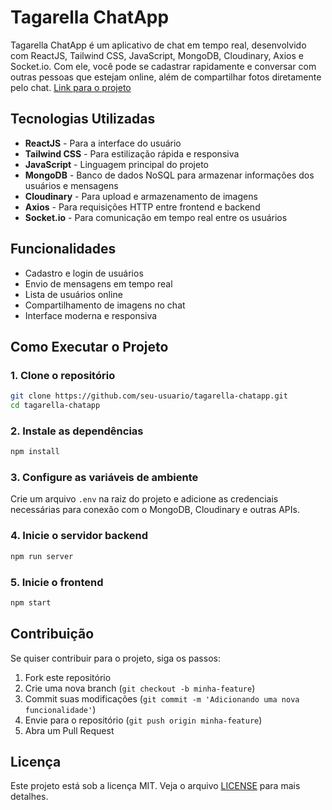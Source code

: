 # Tagarella ChatApp

Tagarella ChatApp é um aplicativo de chat em tempo real, desenvolvido com ReactJS, Tailwind CSS, JavaScript, MongoDB, Cloudinary, Axios e Socket.io. Com ele, você pode se cadastrar rapidamente e conversar com outras pessoas que estejam online, além de compartilhar fotos diretamente pelo chat.
[Link para o projeto](https://tagarella-chat-app.onrender.com/login)

## Tecnologias Utilizadas

- **ReactJS** - Para a interface do usuário
- **Tailwind CSS** - Para estilização rápida e responsiva
- **JavaScript** - Linguagem principal do projeto
- **MongoDB** - Banco de dados NoSQL para armazenar informações dos usuários e mensagens
- **Cloudinary** - Para upload e armazenamento de imagens
- **Axios** - Para requisições HTTP entre frontend e backend
- **Socket.io** - Para comunicação em tempo real entre os usuários

## Funcionalidades

- Cadastro e login de usuários
- Envio de mensagens em tempo real
- Lista de usuários online
- Compartilhamento de imagens no chat
- Interface moderna e responsiva

## Como Executar o Projeto

### 1. Clone o repositório

```bash
git clone https://github.com/seu-usuario/tagarella-chatapp.git
cd tagarella-chatapp
```

### 2. Instale as dependências

```bash
npm install
```

### 3. Configure as variáveis de ambiente

Crie um arquivo `.env` na raiz do projeto e adicione as credenciais necessárias para conexão com o MongoDB, Cloudinary e outras APIs.

### 4. Inicie o servidor backend

```bash
npm run server
```

### 5. Inicie o frontend

```bash
npm start
```

## Contribuição

Se quiser contribuir para o projeto, siga os passos:

1. Fork este repositório
2. Crie uma nova branch (`git checkout -b minha-feature`)
3. Commit suas modificações (`git commit -m 'Adicionando uma nova funcionalidade'`)
4. Envie para o repositório (`git push origin minha-feature`)
5. Abra um Pull Request

## Licença

Este projeto está sob a licença MIT. Veja o arquivo [LICENSE](LICENSE) para mais detalhes.



